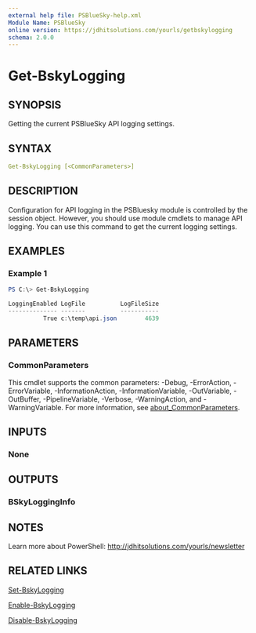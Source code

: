 ```yaml
---
external help file: PSBlueSky-help.xml
Module Name: PSBlueSky
online version: https://jdhitsolutions.com/yourls/getbskylogging
schema: 2.0.0
---
```


# Get-BskyLogging

## SYNOPSIS

Getting the current PSBlueSky API logging settings.

## SYNTAX

```yaml
Get-BskyLogging [<CommonParameters>]
```

## DESCRIPTION

Configuration for API logging in the PSBluesky module is controlled by the session object. However, you should use module cmdlets to manage API logging. You can use this command to get the current logging settings.

## EXAMPLES

### Example 1

```powershell
PS C:\> Get-BskyLogging

LoggingEnabled LogFile          LogFileSize
-------------- -------          -----------
          True c:\temp\api.json        4639
```

## PARAMETERS

### CommonParameters

This cmdlet supports the common parameters: -Debug, -ErrorAction, -ErrorVariable, -InformationAction, -InformationVariable, -OutVariable, -OutBuffer, -PipelineVariable, -Verbose, -WarningAction, and -WarningVariable. For more information, see [about_CommonParameters](http://go.microsoft.com/fwlink/?LinkID=113216).

## INPUTS

### None

## OUTPUTS

### BSkyLoggingInfo

## NOTES

Learn more about PowerShell: http://jdhitsolutions.com/yourls/newsletter

## RELATED LINKS

[Set-BskyLogging](Set-BskyLogging.md)

[Enable-BskyLogging](Enable-BskyLogging.md)

[Disable-BskyLogging](Disable-BskyLogging.md)
